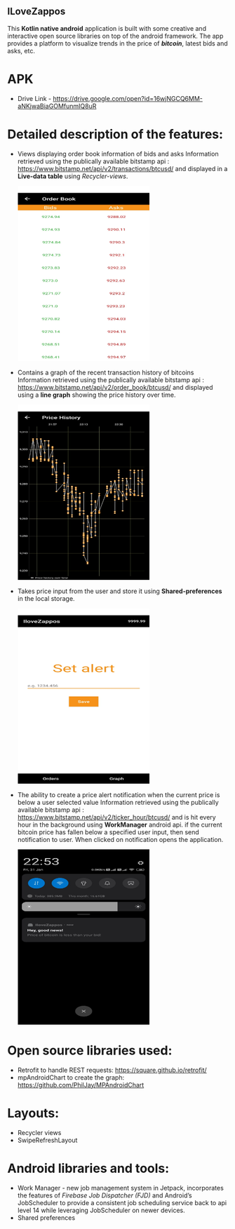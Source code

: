 ## ILoveZappos

This **Kotlin native android** application is built with some creative and interactive open source libraries on top of the android framework.
The app provides a platform to visualize trends in the price of ***bitcoin***, latest bids and asks, etc.

# APK
  
  * Drive Link - https://drive.google.com/open?id=16wjNGCQ6MM-aNKjwaBiaGOMfunmIQ8uR

# Detailed description of the features:

* Views displaying order book information of bids and asks
  Information retrieved using the publically available bitstamp api : https://www.bitstamp.net/api/v2/transactions/btcusd/ and 
  displayed in a **Live-data table** using *Recycler-views*.
  
  <img src = "img%20(6).jpeg" width="300" height="400"/>
  
* Contains a graph of the recent transaction history of bitcoins
  Information retrieved using the publically available bitstamp api : https://www.bitstamp.net/api/v2/order_book/btcusd/ and displayed 
  using a **line graph** showing the price history over time.
  
  <img src = "img%20(4).jpeg" width="300" height="400"/>

* Takes price input from the user and store it using **Shared-preferences** in the local storage. 

  <img src = "img%20(5).jpeg" width="300" height="400"/>

* The ability to create a price alert notification when the current price is below a user selected value 
  Information retrieved using the publically available bitstamp api : https://www.bitstamp.net/api/v2/ticker_hour/btcusd/ and is hit 
  every hour in the background using **WorkManager** android api. if the current bitcoin price has fallen below a specified user input, 
  then send notification to user. When clicked on notification opens the application.
  
  <img src = "img%20(1).jpeg" width="300" height="400"/>

  
# Open source libraries used: 
  
  * Retrofit to handle REST requests: https://square.github.io/retrofit/
  * mpAndroidChart to create the graph: https://github.com/PhilJay/MPAndroidChart
  
# Layouts:
  
  * Recycler views
  * SwipeRefreshLayout
  
# Android libraries and tools:
  
  * Work Manager - new job management system in Jetpack, incorporates the features of *Firebase Job Dispatcher (FJD)* and 
    Android’s JobScheduler to provide a consistent job scheduling service back to api level 14 while leveraging JobScheduler on newer 
    devices.
  * Shared preferences
  
  
